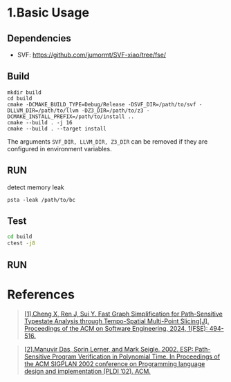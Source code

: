
# 1.Basic Usage

## Dependencies

- SVF: https://github.com/jumormt/SVF-xiao/tree/fse/

## Build

```shell
mkdir build
cd build
cmake -DCMAKE_BUILD_TYPE=Debug/Release -DSVF_DIR=/path/to/svf -DLLVM_DIR=/path/to/llvm -DZ3_DIR=/path/to/z3 -DCMAKE_INSTALL_PREFIX=/path/to/install ..
cmake --build . -j 16
cmake --build . --target install
```

The arguments `SVF_DIR, LLVM_DIR, Z3_DIR` can be removed if they are configured in environment variables.

## RUN

detect memory leak

```shell
psta -leak /path/to/bc
```

## Test

```sh
cd build
ctest -j8
```

## RUN



# References

> [[1].Cheng X, Ren J, Sui Y. Fast Graph Simplification for Path-Sensitive Typestate Analysis through Tempo-Spatial Multi-Point Slicing[J]. Proceedings of the ACM on Software Engineering, 2024, 1(FSE): 494-516.](https://dl.acm.org/doi/pdf/10.1145/3643749)

> [[2].Manuvir Das, Sorin Lerner, and Mark Seigle. 2002. ESP: Path-Sensitive Program Verification in Polynomial Time. In Proceedings of the ACM SIGPLAN 2002 conference on Programming language design and implementation (PLDI ’02). ACM.](https://doi.org/10.1145/512529.512538)